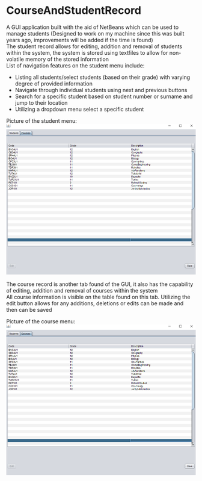 # CourseAndStudentRecord
A GUI application built with the aid of NetBeans which can be used to manage students (Designed to work on my machine since this was built years ago, improvements will be added if the time is found)  
The student record allows for editing, addition and removal of students within the system, the system is stored using textfiles to allow for non-volatile memory of the stored information  
List of navigation features on the student menu include:  
 - Listing all students/select students (based on their grade) with varying degree of provided information  
 - Navigate through individual students using next and previous buttons  
 - Search for a specific student based on student number or surname and jump to their location  
 - Utilizing a dropdown menu select a specific student  
  
Picture of the student menu:  
![alt text](https://github.com/jeremycross/CourseAndStudentRecord/blob/master/courseInterface.PNG)  

The course record is another tab found of the GUI, it also has the capability of editing, addition and removal of courses within the system  
All course information is visible on the table found on this tab. Utilizing the edit button allows for any additions, deletions or edits can be made and then can be saved  
  
Picture of the course menu:  
![alt text](https://github.com/jeremycross/CourseAndStudentRecord/blob/master/courseInterface.PNG)  
